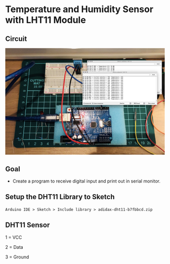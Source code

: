 # Temperature and Humidity Sensor with LHT11 Module

## Circuit

![LED Blink](https://raw.githubusercontent.com/iamgoangle/golf-iot-projects/master/uno/temperature_humidity/circuit.jpg)

## Goal

- Create a program to receive digital input and print out in serial monitor.

## Setup the DHT11 Library to Sketch

`Arduino IDE > Sketch > Include library > adidax-dht11-b7fbbcd.zip`

## DHT11 Sensor

1 = VCC

2 = Data

3 = Ground
